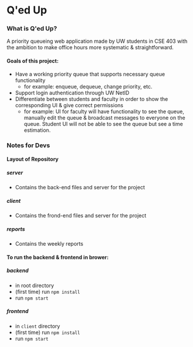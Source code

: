 # Q'ed Up
### What is Q'ed Up?
A priority queueing web application made by UW students in CSE 403 with the ambition to make office hours more systematic & straightforward.
#### Goals of this project:
- Have a working priority queue that supports necessary queue functionality
  - for example: enqueue, dequeue, change priority, etc.
- Support login authentication through UW NetID
- Differentiate between students and faculty in order to show the corresponding UI & give correct permissions
  - for example: UI for faculty will have functionality to see the queue, manually edit the queue & broadcast messages to everyone on the queue. Student UI will not be able to see the queue but see a time estimation.

### Notes for Devs
#### Layout of Repository
##### server
- Contains the back-end files and server for the project
##### client
- Contains the frond-end files and server for the project
##### reports
- Contains the weekly reports

#### To run the backend & frontend in brower:
##### backend
- in root directory
- (first time) run `npm install`
- run `npm start`
##### frontend
- in `client` directory
- (first time) run `npm install`
- run `npm start`
